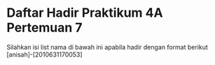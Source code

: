 # Daftar Hadir Praktikum 4A Pertemuan 7
Silahkan isi list nama di bawah ini apabila hadir dengan format berikut
[anisah]-[2010631170053]
